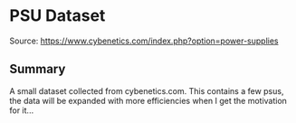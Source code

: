# PSU Dataset

Source: https://www.cybenetics.com/index.php?option=power-supplies

## Summary
A small dataset collected from cybenetics.com. This contains a few psus, the data will be expanded with more efficiencies when I get the motivation for it...